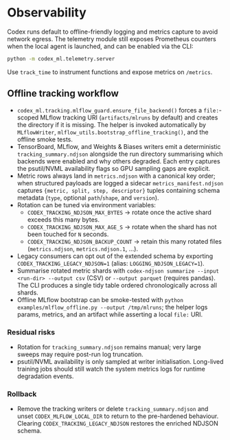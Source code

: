 # Observability

Codex runs default to offline-friendly logging and metrics capture to avoid network egress. The telemetry module still exposes Prometheus counters when the local agent is launched, and can be enabled via the CLI:

```bash
python -m codex_ml.telemetry.server
```

Use `track_time` to instrument functions and expose metrics on `/metrics`.

## Offline tracking workflow

- `codex_ml.tracking.mlflow_guard.ensure_file_backend()` forces a `file:`-scoped MLflow tracking URI (`artifacts/mlruns` by default) and creates the directory if it is missing. The helper is invoked automatically by `MLflowWriter`, `mlflow_utils.bootstrap_offline_tracking()`, and the offline smoke tests.
- TensorBoard, MLflow, and Weights & Biases writers emit a deterministic `tracking_summary.ndjson` alongside the run directory summarising which backends were enabled and why others degraded. Each entry captures the psutil/NVML availability flags so GPU sampling gaps are explicit.
- Metric rows always land in `metrics.ndjson` with a canonical key order; when structured payloads are logged a sidecar `metrics_manifest.ndjson` captures `{metric, split, step, descriptor}` tuples containing schema metadata (`type`, optional `path`/`shape`, and `version`).
- Rotation can be tuned via environment variables:
  - `CODEX_TRACKING_NDJSON_MAX_BYTES` → rotate once the active shard exceeds this many bytes.
  - `CODEX_TRACKING_NDJSON_MAX_AGE_S` → rotate when the shard has not been touched for `N` seconds.
  - `CODEX_TRACKING_NDJSON_BACKUP_COUNT` → retain this many rotated files (`metrics.ndjson`, `metrics.ndjson.1`, …).
- Legacy consumers can opt out of the extended schema by exporting `CODEX_TRACKING_LEGACY_NDJSON=1` (alias: `LOGGING_NDJSON_LEGACY=1`).
- Summarise rotated metric shards with `codex-ndjson summarize --input <run-dir> --output csv` (CSV) or `--output parquet` (requires pandas). The CLI produces a single tidy table ordered chronologically across all shards.
- Offline MLflow bootstrap can be smoke-tested with `python examples/mlflow_offline.py --output /tmp/mlruns`; the helper logs params, metrics, and an artifact while asserting a local `file:` URI.

### Residual risks

- Rotation for `tracking_summary.ndjson` remains manual; very large sweeps may require post-run log truncation.
- psutil/NVML availability is only sampled at writer initialisation. Long-lived training jobs should still watch the system metrics logs for runtime degradation events.

### Rollback

- Remove the tracking writers or delete `tracking_summary.ndjson` and unset `CODEX_MLFLOW_LOCAL_DIR` to return to the pre-hardened behaviour. Clearing `CODEX_TRACKING_LEGACY_NDJSON` restores the enriched NDJSON schema.
